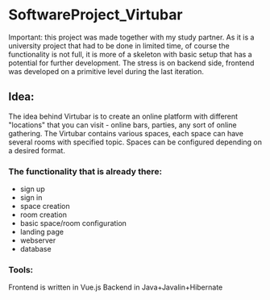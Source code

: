 # SoftwareProject_Virtubar

Important: this project was made together with my study partner. As it is a university project that had to be done in limited time, of course the functionality is not full, it is more of a skeleton with basic setup that has a potential for further development. The stress is on backend side, frontend was developed on a primitive level during the last iteration.

## Idea: 
The idea behind Virtubar is to create an online platform with different "locations" that you can visit - online bars, parties, any sort of online gathering. 
The Virtubar contains various spaces, each space can have several rooms with specified topic. Spaces can be configured depending on a desired format. 

### The functionality that is already there:
- sign up
- sign in
- space creation
- room creation
- basic space/room configuration
- landing page
- webserver
- database

### Tools:

Frontend is written in Vue.js
Backend in Java+Javalin+Hibernate
